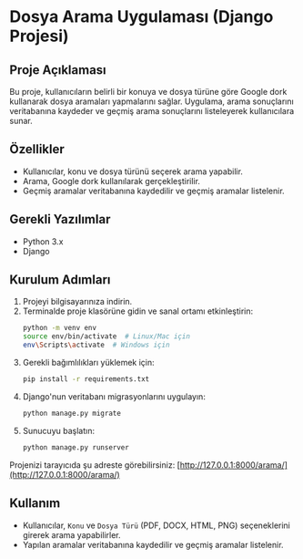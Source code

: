 # Dosya Arama Uygulaması (Django Projesi)

## Proje Açıklaması
Bu proje, kullanıcıların belirli bir konuya ve dosya türüne göre Google dork kullanarak dosya aramaları yapmalarını sağlar. Uygulama, arama sonuçlarını veritabanına kaydeder ve geçmiş arama sonuçlarını listeleyerek kullanıcılara sunar.

## Özellikler
- Kullanıcılar, konu ve dosya türünü seçerek arama yapabilir.
- Arama, Google dork kullanılarak gerçekleştirilir.
- Geçmiş aramalar veritabanına kaydedilir ve geçmiş aramalar listelenir.

## Gerekli Yazılımlar
- Python 3.x
- Django

## Kurulum Adımları
1. Projeyi bilgisayarınıza indirin.
2. Terminalde proje klasörüne gidin ve sanal ortamı etkinleştirin:
    ```bash
    python -m venv env
    source env/bin/activate  # Linux/Mac için
    env\Scripts\activate  # Windows için
    ```
3. Gerekli bağımlılıkları yüklemek için:
    ```bash
    pip install -r requirements.txt
    ```
4. Django'nun veritabanı migrasyonlarını uygulayın:
    ```bash
    python manage.py migrate
    ```
5. Sunucuyu başlatın:
    ```bash
    python manage.py runserver
    ```

Projenizi tarayıcıda şu adreste görebilirsiniz: [http://127.0.0.1:8000/arama/](http://127.0.0.1:8000/arama/)

## Kullanım
- Kullanıcılar, `Konu` ve `Dosya Türü` (PDF, DOCX, HTML, PNG) seçeneklerini girerek arama yapabilirler.
- Yapılan aramalar veritabanına kaydedilir ve geçmiş aramalar listelenir.
